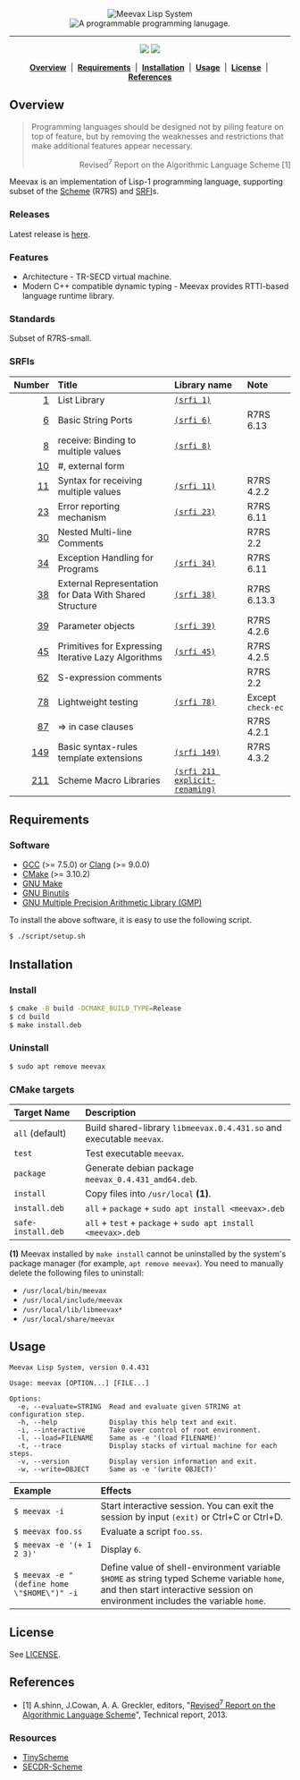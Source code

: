 <p align="center">
  <img src="https://github.com/yamacir-kit/meevax/wiki/svg/meevax-logo.v8.png" alt="Meevax Lisp System"/>
  <br/>
  <img src="https://github.com/yamacir-kit/meevax/wiki/svg/description.png" alt="A programmable programming lanugage."/>
</p>
<hr color=#c1ab05/>
<p align="center">
  <img src="https://github.com/yamacir-kit/meevax/actions/workflows/build.yaml/badge.svg"/>
  <img src="https://github.com/yamacir-kit/meevax/actions/workflows/release.yaml/badge.svg"/>
</p>
<p align="center">
  <b><a href="#Overview" >Overview</a></b> &nbsp;|&nbsp;
  <b><a href="#Requirements">Requirements</a></b> &nbsp;|&nbsp;
  <b><a href="#Installation">Installation</a></b> &nbsp;|&nbsp;
  <b><a href="#Usage">Usage</a></b> &nbsp;|&nbsp;
  <b><a href="#License">License</a></b> &nbsp;|&nbsp;
  <b><a href="#References">References</a></b>
</p>

## Overview

> Programming languages should be designed not by piling feature on top of feature, but by removing the weaknesses and restrictions that make additional features appear necessary.
> <div align="right">
>   Revised<sup>7</sup> Report on the Algorithmic Language Scheme [1]
> </div>

Meevax is an implementation of Lisp-1 programming language, supporting subset of the [Scheme](http://www.scheme-reports.org/) (R7RS) and [SRFI](https://srfi.schemers.org/)s.

### Releases

Latest release is [here](https://github.com/yamacir-kit/meevax/releases).

### Features

-   Architecture - TR-SECD virtual machine.
-   Modern C++ compatible dynamic typing - Meevax provides RTTI-based language runtime library.

### Standards

Subset of R7RS-small.

### SRFIs

| Number                                                  | Title                                                  | Library name                                          | Note              |
|--------------------------------------------------------:|:-------------------------------------------------------|:------------------------------------------------------|:------------------|
| [  1](https://srfi.schemers.org/srfi-1/srfi-1.html)     | List Library                                           | [`(srfi 1)`](./basis/srfi-1.ss)                       |                   |
| [  6](https://srfi.schemers.org/srfi-6/srfi-6.html)     | Basic String Ports                                     | [`(srfi 6)`](./basis/srfi-6.ss)                       | R7RS 6.13         |
| [  8](https://srfi.schemers.org/srfi-8/srfi-8.html)     | receive: Binding to multiple values                    | [`(srfi 8)`](./basis/srfi-8.ss)                       |                   |
| [ 10](https://srfi.schemers.org/srfi-10/srfi-10.html)   | #, external form                                       |                                                       |                   |
| [ 11](https://srfi.schemers.org/srfi-11/srfi-11.html)   | Syntax for receiving multiple values                   | [`(srfi 11)`](./basis/srfi-11.ss)                     | R7RS 4.2.2        |
| [ 23](https://srfi.schemers.org/srfi-23/srfi-23.html)   | Error reporting mechanism                              | [`(srfi 23)`](./basis/srfi-23.ss)                     | R7RS 6.11         |
| [ 30](https://srfi.schemers.org/srfi-30/srfi-30.html)   | Nested Multi-line Comments                             |                                                       | R7RS 2.2          |
| [ 34](https://srfi.schemers.org/srfi-34/srfi-34.html)   | Exception Handling for Programs                        | [`(srfi 34)`](./basis/srfi-34.ss)                     | R7RS 6.11         |
| [ 38](https://srfi.schemers.org/srfi-38/srfi-38.html)   | External Representation for Data With Shared Structure | [`(srfi 38)`](./basis/srfi-38.ss)                     | R7RS 6.13.3       |
| [ 39](https://srfi.schemers.org/srfi-39/srfi-39.html)   | Parameter objects                                      | [`(srfi 39)`](./basis/srfi-39.ss)                     | R7RS 4.2.6        |
| [ 45](https://srfi.schemers.org/srfi-45/srfi-45.html)   | Primitives for Expressing Iterative Lazy Algorithms    | [`(srfi 45)`](./basis/srfi-45.ss)                     | R7RS 4.2.5        |
| [ 62](https://srfi.schemers.org/srfi-62/srfi-62.html)   | S-expression comments                                  |                                                       | R7RS 2.2          |
| [ 78](https://srfi.schemers.org/srfi-78/srfi-78.html)   | Lightweight testing                                    | [`(srfi 78)`](./basis/srfi-78.ss)                     | Except `check-ec` |
| [ 87](https://srfi.schemers.org/srfi-87/srfi-87.html)   | => in case clauses                                     |                                                       | R7RS 4.2.1        |
| [149](https://srfi.schemers.org/srfi-149/srfi-149.html) | Basic syntax-rules template extensions                 | [`(srfi 149)`](./basis/srfi-149.ss)                   | R7RS 4.3.2        |
| [211](https://srfi.schemers.org/srfi-211/srfi-211.html) | Scheme Macro Libraries                                 | [`(srfi 211 explicit-renaming)`](./basis/srfi-211.ss) |                   |

## Requirements

### Software

-   [GCC](https://gcc.gnu.org/) (>= 7.5.0) or [Clang](https://clang.llvm.org/) (>= 9.0.0)
-   [CMake](https://cmake.org/) (>= 3.10.2)
-   [GNU Make](http://savannah.gnu.org/projects/make)
-   [GNU Binutils](https://www.gnu.org/software/binutils/)
-   [GNU Multiple Precision Arithmetic Library (GMP)](https://gmplib.org/)

To install the above software, it is easy to use the following script.

``` bash
$ ./script/setup.sh
```

## Installation

### Install

``` bash
$ cmake -B build -DCMAKE_BUILD_TYPE=Release
$ cd build
$ make install.deb
```

### Uninstall

``` bash
$ sudo apt remove meevax
```
<!--
or
``` bash
sudo rm -rf /usr/local/bin/meevax
sudo rm -rf /usr/local/include/meevax
sudo rm -rf /usr/local/lib/libmeevax*
sudo rm -rf /usr/local/share/meevax
```
-->

### CMake targets

| Target Name        | Description
|:-------------------|:--
| `all` (default)    | Build shared-library `libmeevax.0.4.431.so` and executable `meevax`.
| `test`             | Test executable `meevax`.
| `package`          | Generate debian package `meevax_0.4.431_amd64.deb`.
| `install`          | Copy files into `/usr/local` __(1)__.
| `install.deb`      | `all` + `package` + `sudo apt install <meevax>.deb`
| `safe-install.deb` | `all` + `test` + `package` + `sudo apt install <meevax>.deb`

__(1)__ Meevax installed by `make install` cannot be uninstalled by the system's package manager (for example, `apt remove meevax`). You need to manually delete the following files to uninstall:

- `/usr/local/bin/meevax`
- `/usr/local/include/meevax`
- `/usr/local/lib/libmeevax*`
- `/usr/local/share/meevax`

## Usage

```
Meevax Lisp System, version 0.4.431

Usage: meevax [OPTION...] [FILE...]

Options:
  -e, --evaluate=STRING  Read and evaluate given STRING at configuration step.
  -h, --help             Display this help text and exit.
  -i, --interactive      Take over control of root environment.
  -l, --load=FILENAME    Same as -e '(load FILENAME)'
  -t, --trace            Display stacks of virtual machine for each steps.
  -v, --version          Display version information and exit.
  -w, --write=OBJECT     Same as -e '(write OBJECT)'
```

| Example                                    | Effects |
|:-------------------------------------------|:--|
| `$ meevax -i`                              | Start interactive session. You can exit the session by input `(exit)` or Ctrl+C or Ctrl+D.
| `$ meevax foo.ss`                          | Evaluate a script `foo.ss`. |
| `$ meevax -e '(+ 1 2 3)'`                  | Display `6`.
| `$ meevax -e "(define home \"$HOME\")" -i` | Define value of shell-environment variable `$HOME` as string typed Scheme variable `home`, and then start interactive session on environment includes the variable `home`.

## License

See [LICENSE](./LICENSE).

## References

- [1] A.shinn, J.Cowan, A. A. Greckler, editors, "[Revised<sup>7</sup> Report on the Algorithmic Language Scheme](https://bitbucket.org/cowan/r7rs/raw/tip/rnrs/r7rs.pdf)", Technical report, 2013.

### Resources

*   [TinyScheme](http://tinyscheme.sourceforge.net/)
*   [SECDR-Scheme](http://www.maroon.dti.ne.jp/nagar17/mulasame/)
